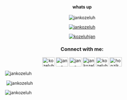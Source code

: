 <h4 align="center">whats up</h4>

<p align="center"> <img src="https://komarev.com/ghpvc/?username=jankozeluh&label=Profile%20views&color=0e75b6&style=flat" alt="jankozeluh" /> </p>

<p align="center"> <a href="https://github.com/ryo-ma/github-profile-trophy"><img src="https://github-profile-trophy.vercel.app/?username=jankozeluh" alt="jankozeluh" /></a> </p>

<p align="center"> <a href="https://twitter.com/kozeluhjan" target="blank"><img src="https://img.shields.io/twitter/follow/kozeluhjan?logo=twitter&style=for-the-badge" alt="kozeluhjan" /></a> </p>

<h3 align="center">Connect with me:</h3>
<p align="center">
<a href="https://twitter.com/kozeluhjan" target="blank"><img align="center" src="https://raw.githubusercontent.com/rahuldkjain/github-profile-readme-generator/master/src/images/icons/Social/twitter.svg" alt="kozeluhjan" height="30" width="40" /></a>
<a href="https://linkedin.com/in/jan-kozeluh" target="blank"><img align="center" src="https://raw.githubusercontent.com/rahuldkjain/github-profile-readme-generator/master/src/images/icons/Social/linked-in-alt.svg" alt="jan-kozeluh" height="30" width="40" /></a>
<a href="https://stackoverflow.com/users/jan-koželuh" target="blank"><img align="center" src="https://raw.githubusercontent.com/rahuldkjain/github-profile-readme-generator/master/src/images/icons/Social/stack-overflow.svg" alt="jan-koželuh" height="30" width="40" /></a>
<a href="https://kaggle.com/jankozeluh" target="blank"><img align="center" src="https://raw.githubusercontent.com/rahuldkjain/github-profile-readme-generator/master/src/images/icons/Social/kaggle.svg" alt="jankozeluh" height="30" width="40" /></a>
<a href="https://instagram.com/kozeluhj" target="blank"><img align="center" src="https://raw.githubusercontent.com/rahuldkjain/github-profile-readme-generator/master/src/images/icons/Social/instagram.svg" alt="kozeluhj" height="30" width="40" /></a>
<a href="https://www.hackerrank.com/honzik_kozeluh" target="blank"><img align="center" src="https://raw.githubusercontent.com/rahuldkjain/github-profile-readme-generator/master/src/images/icons/Social/hackerrank.svg" alt="honzik_kozeluh" height="30" width="40" /></a>
</p>

<p><img align="center" src="https://github-readme-stats.vercel.app/api/top-langs?username=jankozeluh&show_icons=true&locale=en&layout=compact" alt="jankozeluh" /></p>

<p>&nbsp;<img align="center" src="https://github-readme-stats.vercel.app/api?username=jankozeluh&show_icons=true&locale=en" alt="jankozeluh" /></p>

<p><img align="center" src="https://github-readme-streak-stats.herokuapp.com/?user=jankozeluh&" alt="jankozeluh" /></p>
